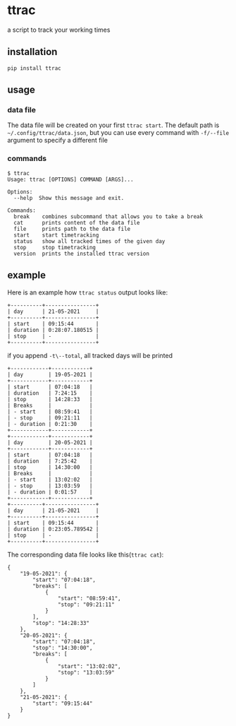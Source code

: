 # ttrac

a script to track your working times

## installation

```
pip install ttrac
```

## usage

### data file

The data file will be created on your first `ttrac start`. The default path is `~/.config/ttrac/data.json`, but you can use every command with `-f/--file` argument to specify a different file

### commands

```
$ ttrac
Usage: ttrac [OPTIONS] COMMAND [ARGS]...

Options:
  --help  Show this message and exit.

Commands:
  break    combines subcommand that allows you to take a break
  cat      prints content of the data file
  file     prints path to the data file
  start    start timetracking
  status   show all tracked times of the given day
  stop     stop timetracking
  version  prints the installed ttrac version

```

## example

Here is an example how `ttrac status` output looks like:

```
+----------+----------------+
| day      | 21-05-2021     |
+----------+----------------+
| start    | 09:15:44       |
| duration | 0:28:07.180515 |
| stop     | -              |
+----------+----------------+
```

if you append `-t\--total`, all tracked days will be printed

```
+------------+------------+
| day        | 19-05-2021 |
+------------+------------+
| start      | 07:04:18   |
| duration   | 7:24:15    |
| stop       | 14:28:33   |
| Breaks     |            |
| - start    | 08:59:41   |
| - stop     | 09:21:11   |
| - duration | 0:21:30    |
+------------+------------+
+------------+------------+
| day        | 20-05-2021 |
+------------+------------+
| start      | 07:04:18   |
| duration   | 7:25:42    |
| stop       | 14:30:00   |
| Breaks     |            |
| - start    | 13:02:02   |
| - stop     | 13:03:59   |
| - duration | 0:01:57    |
+------------+------------+
+----------+----------------+
| day      | 21-05-2021     |
+----------+----------------+
| start    | 09:15:44       |
| duration | 0:23:05.789542 |
| stop     | -              |
+----------+----------------+
```

The corresponding data file looks like this(`ttrac cat`):

```
{
    "19-05-2021": {
        "start": "07:04:18",
        "breaks": [
            {
                "start": "08:59:41",
                "stop": "09:21:11"
            }
        ],
        "stop": "14:28:33"
    },
    "20-05-2021": {
        "start": "07:04:18",
        "stop": "14:30:00",
        "breaks": [
            {
                "start": "13:02:02",
                "stop": "13:03:59"
            }
        ]
    },
    "21-05-2021": {
        "start": "09:15:44"
    }
}
```

